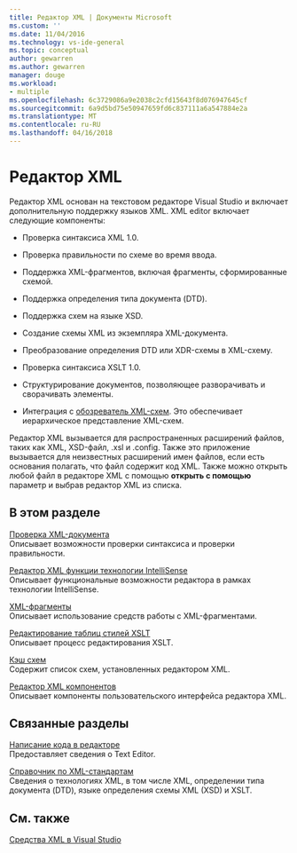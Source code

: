 ```yaml
---
title: Редактор XML | Документы Microsoft
ms.custom: ''
ms.date: 11/04/2016
ms.technology: vs-ide-general
ms.topic: conceptual
author: gewarren
ms.author: gewarren
manager: douge
ms.workload:
- multiple
ms.openlocfilehash: 6c3729086a9e2038c2cfd15643f8d076947645cf
ms.sourcegitcommit: 6a9d5bd75e50947659fd6c837111a6a547884e2a
ms.translationtype: MT
ms.contentlocale: ru-RU
ms.lasthandoff: 04/16/2018
---
```

# <a name="xml-editor"></a>Редактор XML

Редактор XML основан на текстовом редакторе Visual Studio и включает дополнительную поддержку языков XML. XML editor включает следующие компоненты:
  
-   Проверка синтаксиса XML 1.0.
  
-   Проверка правильности по схеме во время ввода.
  
-   Поддержка XML-фрагментов, включая фрагменты, сформированные схемой.
  
-   Поддержка определения типа документа (DTD).
  
-   Поддержка схем на языке XSD.
  
-   Создание схемы XML из экземпляра XML-документа.
  
-   Преобразование определения DTD или XDR-схемы в XML-схему.
  
-   Проверка синтаксиса XSLT 1.0.
  
-   Структурирование документов, позволяющее разворачивать и сворачивать элементы.
  
-   Интеграция с [обозреватель XML-схем](../xml-tools/xml-schema-explorer.md). Это обеспечивает иерархическое представление XML-схем.

Редактор XML вызывается для распространенных расширений файлов, таких как XML, XSD-файл, .xsl и .config. Также это приложение вызывается для неизвестных расширений имен файлов, если есть основания полагать, что файл содержит код XML. Также можно открыть любой файл в редакторе XML с помощью **открыть с помощью** параметр и выбрав редактор XML из списка.

## <a name="in-this-section"></a>В этом разделе

[Проверка XML-документа](../xml-tools/xml-document-validation.md)  
Описывает возможности проверки синтаксиса и проверки правильности.

[Редактор XML функции технологии IntelliSense](../xml-tools/xml-editor-intellisense-features.md)  
Описывает функциональные возможности редактора в рамках технологии IntelliSense.

[XML-фрагменты](../xml-tools/xml-snippets.md)  
Описывает использование средств работы с XML-фрагментами.

[Редактирование таблиц стилей XSLT](../xml-tools/editing-xslt-style-sheets.md)  
Описывает процесс редактирования XSLT.

[Кэш схем](../xml-tools/schema-cache.md)  
Содержит список схем, установленных редактором XML.

[Редактор XML компонентов](../xml-tools/xml-editor-components.md)  
Описывает компоненты пользовательского интерфейса редактора XML.

## <a name="related-sections"></a>Связанные разделы

[Написание кода в редакторе](../ide/writing-code-in-the-code-and-text-editor.md)  
Предоставляет сведения о Text Editor.

[Справочник по XML-стандартам](http://msdn.microsoft.com/79c78508-c9d0-423a-a00f-672e855de401)  
Сведения о технологиях XML, в том числе XML, определении типа документа (DTD), языке определения схемы XML (XSD) и XSLT.

## <a name="see-also"></a>См. также

[Средства XML в Visual Studio](../xml-tools/xml-tools-in-visual-studio.md)